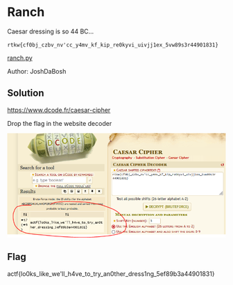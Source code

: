 # Ranch

Caesar dressing is so 44 BC...

```
rtkw{cf0bj_czbv_nv'cc_y4mv_kf_kip_re0kyvi_uivjj1ex_5vw89s3r44901831}
```

[ranch.py](https://files.actf.co/85dc69bebd66f29be8278f1350f0c97d183cca7d65cc2b18f5f340077b50dcc0/ranch.py)

Author: JoshDaBosh

## Solution

https://www.dcode.fr/caesar-cipher

Drop the flag in the website decoder

![index.png](asset/index.png)

## Flag

actf{lo0ks_like_we'll_h4ve_to_try_an0ther_dress1ng_5ef89b3a44901831}